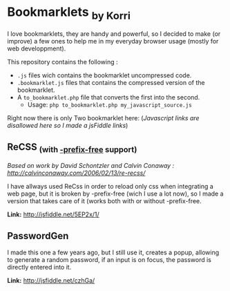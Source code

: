 Bookmarklets <sub>by Korri</sub>
=====================

I love bookmarklets, they are handy and powerful, so I decided to make (or improve) a few ones to help me in my everyday browser usage (mostly for web developpment).

This repository contains the following :
* `.js` files wich contains the bookmarklet uncompressed code.
* `.bookmarklet.js` files that contains the compressed version of the bookmarklet.
* A `to_bookmarklet.php` file that converts the first into the second.
    * Usage: `php to_bookmarklet.php my_javascript_source.js`

Right now there is only Two bookmarklet here: (*Javascript links are disallowed here so I made a jsFiddle links*)

ReCSS <sub>(with [-prefix-free](http://leaverou.github.io/prefixfree/) support)</sub>
-------------------------------
*Based on work by David Schontzler and Calvin Conaway : http://calvinconaway.com/2006/02/13/re-recss/*

I have allways used ReCss in order to reload only css when integrating a web page, but it is broken by -prefix-free (wich I use a lot now), so I made a version that takes care of it (works both with or without -prefix-free.

**Link:** http://jsfiddle.net/5EP2x/1/

PasswordGen
-----------

I made this one a few years ago, but I still use it, creates a popup, allowing to generate a random password, if an input is on focus, the password is directly entered into it.

**Link:** http://jsfiddle.net/czhGa/


